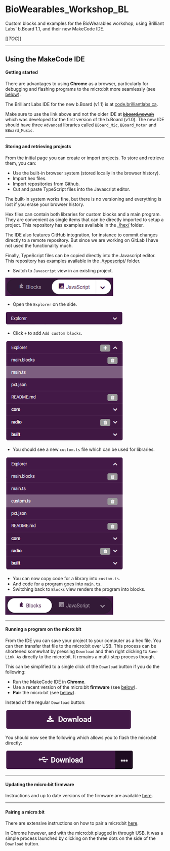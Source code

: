 # BioWearables_Workshop_BL

Custom blocks and examples for the BioWearables workshop, using Brilliant Labs' b.Board 1.1, and their new MakeCode IDE.



[[_TOC_]]

----

## Using the MakeCode IDE

#### Getting started

There are advantages to using **Chrome** as a browser, particularly for debugging and flashing programs to the micro:bit more seamlessly (see [below](#recommended-browser)).

The Brilliant Labs IDE for the new b.Board (v1.1) is at [code.brilliantlabs.ca](https://code.brilliantlabs.ca).

Make sure to use the link above and not the older IDE at [~~bboard.now.sh~~](https://bboard.now.sh/) which was developed for the first version of the b.Board (v1.0). The new IDE should have three `Advanced` libraries called `BBoard_Mic`, `BBoard_Motor` and `BBoard_Music`.

----

#### Storing and retrieving projects

From the initial page you can create or import projects. To store and retrieve them, you can:

- Use the built-in browser system (stored locally in the browser history).
- Import hex files.
- Import repositories from Github.
- Cut and paste TypeScript files into the Javascript editor.

The built-in system works fine, but there is no versioning and everything is lost if you erase your browser history.

Hex files can contain both libraries for custom blocks and a main program. They are convenient as single items that can be directly imported to setup a project. This repository has examples available in the [./hex/](./hex/) folder.

The IDE also features GitHub integration, for instance to commit changes directly to a remote repository. But since we are working on GitLab I have not used the functionality much.

Finally, TypeScript files can be copied directly into the Javascript editor. This repository has examples available in the [./typescript/](./typescript/) folder.

- Switch to `Javascript` view in an existing project.

![Switch to Javascript view](images/IDE_toggle_javascript.png)

- Open the `Explorer` on the side.

![Open the explorer](images/IDE_explorer_1.png)

- Click `+` to add `Add custom blocks`.

![Add custom blocks](images/IDE_explorer_2.png)

- You should see a new `custom.ts` file which can be used for libraries.

![Add custom blocks](images/IDE_explorer_3.png)

- You can now copy code for a library into `custom.ts`.
- And code for a program goes into `main.ts`.
- Switching back to `Blocks` view renders the program into blocks.

![Switch to Javascript view](images/IDE_toggle_blocks.png)

----

#### Running a program on the micro:bit

From the IDE you can save your project to your computer as a hex file. You can then transfer that file to the micro:bit over USB. This process can be shortened somewhat by pressing `Download` and then right clicking to `Save Link As` directly to the micro:bit. It remains a multi-step process though.

This can be simplified to a single click of the `Download` button if you do the following:

- Run the MakeCode IDE in **Chrome**.
- Use a recent version of the micro:bit **firmware** (see [below](#updating-the-microbit-firmware)).
- **Pair** the micro:bit (see [below](#pairing-a-microbit)).

Instead of the regular `Download` button:

![Regular download](images/IDE_download_1.png)

You should now see the following which allows you to flash the micro:bit directly:

![Regular download](images/IDE_download_2.png)

----

#### Updating the micro:bit firmware

Instructions and up to date versions of the firmware are available [here](https://microbit.org/get-started/user-guide/firmware/).

----

#### Pairing a micro:bit

There are extensive instructions on how to pair a micro:bit [here](https://makecode.microbit.org/v0/reference/bluetooth/bluetooth-pairing).

In Chrome however, and with the micro:bit plugged in through USB, it was a simple process launched by clicking on the three dots on the side of the `Download` button.
